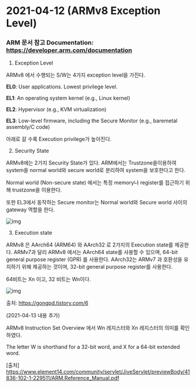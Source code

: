 # 2021-04-12 (ARMv8 Exception Level)

### ARM 문서 참고 Documentation: https://developer.arm.com/documentation



1. Exception Level

ARMv8 에서 수행되는 S/W는 4가지 exception level을 가진다.



**EL0**: User applications. Lowest privilege level.

**EL1**: An operating system kernel (e.g., Linux kernel)

**EL2**: Hypervisor (e.g., KVM virtualization)

**EL3**: Low-level firmware, including the Secure Monitor (e.g., baremetal assembly/C code)



아래로 갈 수록 Execution privilege가 높아진다.



2. Security State

ARMv8에는 2가지 Security State가 있다. ARM에서는 Trustzone을이용하여 system을 normal world와 secure world로 분리하여 system을 보호한다고 한다.

Normal world (Non-secure state) 에서는 특정 memory나 register를 접근하기 위해 trustzone을 이용한다.

또한 EL3에서 동작하는 Secure monitor는 Normal world와 Secure world 사이의 gateway 역할을 한다.

![img](https://blog.kakaocdn.net/dn/rJQ2a/btqC85cY4BW/A1xyWTmzMJB5Lc0Shl6XHK/img.png)



3. Execution state

ARMv8 은 AArch64 (ARM64) 와 AArch32 로 2가지의 Execution state를 제공한다. ARMv7과 달리 ARMv8 에서는 AArch64 state를 사용할 수 있으며, 64-bit general purpose register (GPR) 를 사용한다. AArch32는 ARMv7 과 호환성을 유지하기 위해 제공하는 것이며, 32-bit general purpose register를 사용한다.

64비트는 Xn 이고, 32 비트는 Wn이다.

![img](https://blog.kakaocdn.net/dn/p7oBx/btqC86iBO3B/KxKnpGUgKplpMWLDYBdArK/img.png)

출처: https://gongpd.tistory.com/6



(2021-04-13 내용 추가)

ARMv8 Instruction Set Overview 에서 Wn 레지스터와 Xn 레지스터의 의미를 확인하였다.

The letter W is shorthand for a 32-bit word, and X for a 64-bit extended word.

[출처] https://www.element14.com/community/servlet/JiveServlet/previewBody/41836-102-1-229511/ARM.Reference_Manual.pdf